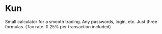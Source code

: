 # Kun
Small calculator for a smooth trading. Any passwords, login, etc. Just three formulas. (Tax rate: 0.25% per transaction included)
